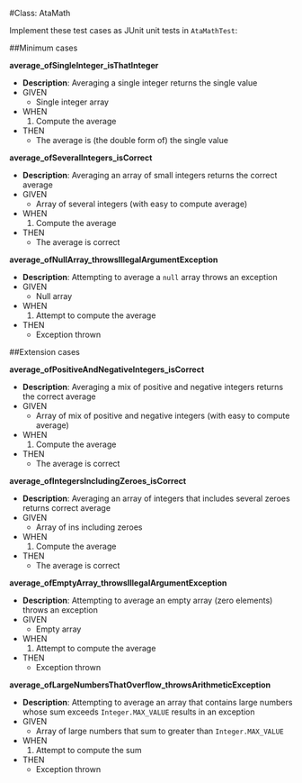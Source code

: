 #Class: AtaMath

Implement these test cases as JUnit unit tests in `AtaMathTest`:

##Minimum cases

**average_ofSingleInteger_isThatInteger**
* **Description**: Averaging a single integer returns the single value
* GIVEN
    * Single integer array
* WHEN
    1. Compute the average
* THEN
    * The average is (the double form of) the single value

**average_ofSeveralIntegers_isCorrect**
* **Description**: Averaging an array of small integers returns the correct average
* GIVEN
    * Array of several integers (with easy to compute average)
* WHEN
    1. Compute the average
* THEN
    * The average is correct

**average_ofNullArray_throwsIllegalArgumentException**
* **Description**: Attempting to average a `null` array throws an exception
* GIVEN
    * Null array
* WHEN
    1. Attempt to compute the average
* THEN
    * Exception thrown

##Extension cases

**average_ofPositiveAndNegativeIntegers_isCorrect**
* **Description**: Averaging a mix of positive and negative integers returns the correct average
* GIVEN
    * Array of mix of positive and negative integers (with easy to compute average)
* WHEN
    1. Compute the average
* THEN
    * The average is correct

**average_ofIntegersIncludingZeroes_isCorrect**
* **Description**: Averaging an array of integers that includes several zeroes returns correct average
* GIVEN
    * Array of ins including zeroes
* WHEN
    1. Compute the average
* THEN
    * The average is correct

**average_ofEmptyArray_throwsIllegalArgumentException**
* **Description**: Attempting to average an empty array (zero elements) throws an exception
* GIVEN
    * Empty array
* WHEN
    1. Attempt to compute the average
* THEN
    * Exception thrown

**average_ofLargeNumbersThatOverflow_throwsArithmeticException**
* **Description**: Attempting to average an array that contains large numbers whose sum exceeds `Integer.MAX_VALUE`
                   results in an exception
* GIVEN
    * Array of large numbers that sum to greater than `Integer.MAX_VALUE`
* WHEN
    1. Attempt to compute the sum
* THEN
    * Exception thrown
